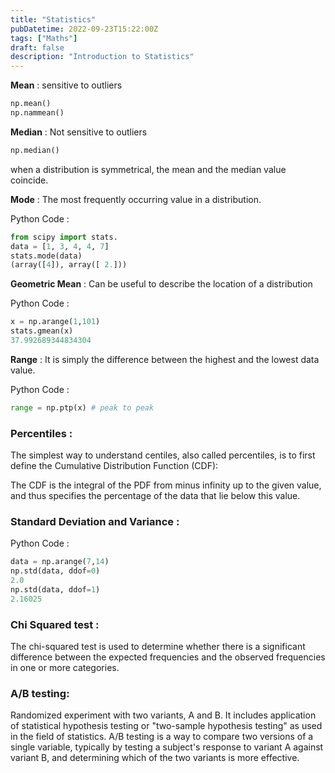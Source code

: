 ```yaml
---
title: "Statistics"
pubDatetime: 2022-09-23T15:22:00Z
tags: ["Maths"]
draft: false
description: "Introduction to Statistics"
---
```


**Mean** : sensitive to outliers

```python
np.mean()
np.nammean()
```

**Median** : Not sensitive to outliers

```python
np.median()
```

when a distribution is symmetrical, the mean and the median value coincide.

**Mode** : The most frequently occurring value in a distribution.

Python Code :

```python
from scipy import stats.
data = [1, 3, 4, 4, 7]
stats.mode(data)
(array([4]), array([ 2.]))
```

**Geometric Mean** : Can be useful to describe the location of a distribution

Python Code :

```python
x = np.arange(1,101)
stats.gmean(x)
37.992689344834304
```

**Range** : It is simply the difference between the highest and the lowest data value.

Python Code :

```python
range = np.ptp(x) # peak to peak
```

### Percentiles :

The simplest way to understand centiles, also called percentiles, is to first define the
Cumulative Distribution Function (CDF):

The CDF is the integral of the PDF from minus infinity up to the given value, and thus
specifies the percentage of the data that lie below this value.

### Standard Deviation and Variance :

Python Code :

```python
data = np.arange(7,14)
np.std(data, ddof=0)
2.0
np.std(data, ddof=1)
2.16025
```

### Chi Squared test :

The chi-squared test is used to determine whether there is a significant difference
between the expected frequencies and the observed frequencies in one or more categories.

### A/B testing:

Randomized experiment with two variants, A and B. It includes application of statistical hypothesis
testing or "two-sample hypothesis testing" as used in the field of statistics. A/B testing is a way
to compare two versions of a single variable, typically by testing a subject's response to variant
A against variant B, and determining which of the two variants is more effective.
